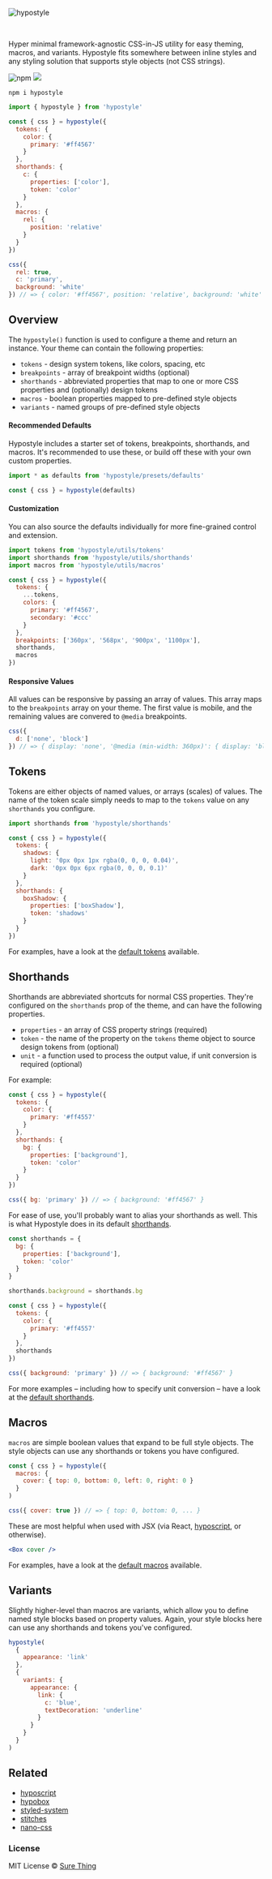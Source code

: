 ![hypostyle](https://user-images.githubusercontent.com/4732330/102666621-09f0df00-414d-11eb-9178-9d46f113ea46.png)

<br/>

Hyper minimal framework-agnostic CSS-in-JS utility for easy theming, macros, and
variants. Hypostyle fits somewhere between inline styles and any styling
solution that supports style objects (not CSS strings).

![npm](https://img.shields.io/npm/v/hypostyle) [![](https://badgen.net/bundlephobia/minzip/hypostyle)](https://bundlephobia.com/result?p=hypostyle)

```
npm i hypostyle
```

```javascript
import { hypostyle } from 'hypostyle'

const { css } = hypostyle({
  tokens: {
    color: {
      primary: '#ff4567'
    }
  },
  shorthands: {
    c: {
      properties: ['color'],
      token: 'color'
    }
  },
  macros: {
    rel: {
      position: 'relative'
    }
  }
})

css({
  rel: true,
  c: 'primary',
  background: 'white'
}) // => { color: '#ff4567', position: 'relative', background: 'white' }
```

## Overview

The `hypostyle()` function is used to configure a theme and return an instance.
Your theme can contain the following properties:

- `tokens` - design system tokens, like colors, spacing, etc
- `breakpoints` - array of breakpoint widths (optional)
- `shorthands` - abbreviated properties that map to one or more CSS properties
  and (optionally) design tokens
- `macros` - boolean properties mapped to pre-defined style objects
- `variants` - named groups of pre-defined style objects

#### Recommended Defaults

Hypostyle includes a starter set of tokens, breakpoints, shorthands, and macros.
It's recommended to use these, or build off these with your own custom
properties.

```javascript
import * as defaults from 'hypostyle/presets/defaults'

const { css } = hypostyle(defaults)
```

#### Customization

You can also source the defaults individually for more fine-grained control and
extension.

```javascript
import tokens from 'hypostyle/utils/tokens'
import shorthands from 'hypostyle/utils/shorthands'
import macros from 'hypostyle/utils/macros'

const { css } = hypostyle({
  tokens: {
    ...tokens,
    colors: {
      primary: '#ff4567',
      secondary: '#ccc'
    }
  },
  breakpoints: ['360px', '568px', '900px', '1100px'],
  shorthands,
  macros
})
```

#### Responsive Values

All values can be responsive by passing an array of values. This array maps to
the `breakpoints` array on your theme. The first value is mobile, and the
remaining values are convered to `@media` breakpoints.

```javascript
css({
  d: ['none', 'block']
}) // => { display: 'none', '@media (min-width: 360px)': { display: 'block' } }
```

## Tokens

Tokens are either objects of named values, or arrays (scales) of values. The
name of the token scale simply needs to map to the `tokens` value on any
`shorthands` you configure.

```javascript
import shorthands from 'hypostyle/shorthands'

const { css } = hypostyle({
  tokens: {
    shadows: {
      light: '0px 0px 1px rgba(0, 0, 0, 0.04)',
      dark: '0px 0px 6px rgba(0, 0, 0, 0.1)'
    }
  },
  shorthands: {
    boxShadow: {
      properties: ['boxShadow'],
      token: 'shadows'
    }
  }
})
```

For examples, have a look at the [default
tokens](https://github.com/sure-thing/hypostyle/blob/master/utils/tokens.js) available.

## Shorthands

Shorthands are abbreviated shortcuts for normal CSS properties. They're
configured on the `shorthands` prop of the theme, and can have the following
properties.

- `properties` - an array of CSS property strings (required)
- `token` - the name of the property on the `tokens` theme object to source design
  tokens from (optional)
- `unit` - a function used to process the output value, if unit conversion is
  required (optional)

For example:

```javascript
const { css } = hypostyle({
  tokens: {
    color: {
      primary: '#ff4557'
    }
  },
  shorthands: {
    bg: {
      properties: ['background'],
      token: 'color'
    }
  }
})

css({ bg: 'primary' }) // => { background: '#ff4567' }
```

For ease of use, you'll probably want to alias your shorthands as well. This is
what Hypostyle does in its default
[shorthands](https://github.com/sure-thing/hypostyle/blob/master/utils/shorthands.js).

```javascript
const shorthands = {
  bg: {
    properties: ['background'],
    token: 'color'
  }
}

shorthands.background = shorthands.bg

const { css } = hypostyle({
  tokens: {
    color: {
      primary: '#ff4557'
    }
  },
  shorthands
})

css({ background: 'primary' }) // => { background: '#ff4567' }
```

For more examples – including how to specify unit conversion – have a look at
the [default
shorthands](https://github.com/sure-thing/hypostyle/blob/master/utils/shorthands.js).

## Macros

`macros` are simple boolean values that expand to be full style objects. The
style objects can use any shorthands or tokens you have configured.

```javascript
const { css } = hypostyle({
  macros: {
    cover: { top: 0, bottom: 0, left: 0, right: 0 }
  }
)

css({ cover: true }) // => { top: 0, bottom: 0, ... }
```

These are most helpful when used with JSX (via React,
[hyposcript](https://github.com/sure-thing/hyposcript), or otherwise).

```jsx
<Box cover />
```

For examples, have a look at the [default
macros](https://github.com/sure-thing/hypostyle/blob/master/utils/macros.js) available.

## Variants

Slightly higher-level than macros are variants, which allow you to define named
style blocks based on property values. Again, your style blocks here can use any
shorthands and tokens you've configured.

```javascript
hypostyle(
  {
    appearance: 'link'
  },
  {
    variants: {
      appearance: {
        link: {
          c: 'blue',
          textDecoration: 'underline'
        }
      }
    }
  }
)
```

## Related

- [hyposcript](https://github.com/sure-thing/hyposcript)
- [hypobox](https://github.com/sure-thing/hypobox)
- [styled-system](https://github.com/styled-system/styled-system)
- [stitches](https://github.com/modulz/stitches)
- [nano-css](https://github.com/streamich/nano-css)

### License

MIT License © [Sure Thing](https://github.com/sure-thing)
